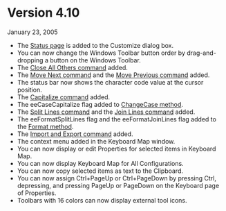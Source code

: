 # Version 4.10

January 23, 2005

- The [Status page](../dlg/customize/status/index) is
added to the Customize dialog box.
- You can now change the Windows Toolbar button order by drag-and-dropping a button on the Windows Toolbar.
- The [Close All Others command](../cmd/file/close_all_others) added.
- The [Move Next command](../cmd/window/window_move_next) and the [Move Previous command](../cmd/window/window_move_prev) added.
- The status bar now shows the character code value at the cursor position.
- The [Capitalize command](../cmd/edit/capitalize) added.
- The eeCaseCapitalize flag added to [ChangeCase method](../macro/selection/selection_changecase).
- The [Split Lines command](../cmd/edit/split_lines) and the [Join Lines command](../cmd/edit/join_lines) added.
- The eeFormatSplitLines flag and the eeFormatJoinLines flag added to the [Format method](../macro/selection/selection_format).
- The [Import and Export command](../cmd/tools/import_export) added.
- The context menu added in the Keyboard Map window.
- You can now display or edit Properties for selected items in Keyboard Map.
- You can now display Keyboard Map for All Configurations.
- You can now copy selected items as text to the Clipboard.
- You can now assign Ctrl+PageUp or Ctrl+PageDown by pressing Ctrl, depressing, and pressing PageUp or PageDown on the Keyboard page of Properties.
- Toolbars with 16 colors can now display external tool icons.
